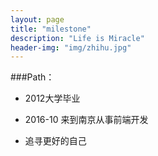 ```yaml
---
layout: page
title: "milestone"
description: "Life is Miracle"
header-img: "img/zhihu.jpg"
---
```



###Path：


- 2012大学毕业

- 2016-10 来到南京从事前端开发

- 追寻更好的自己






